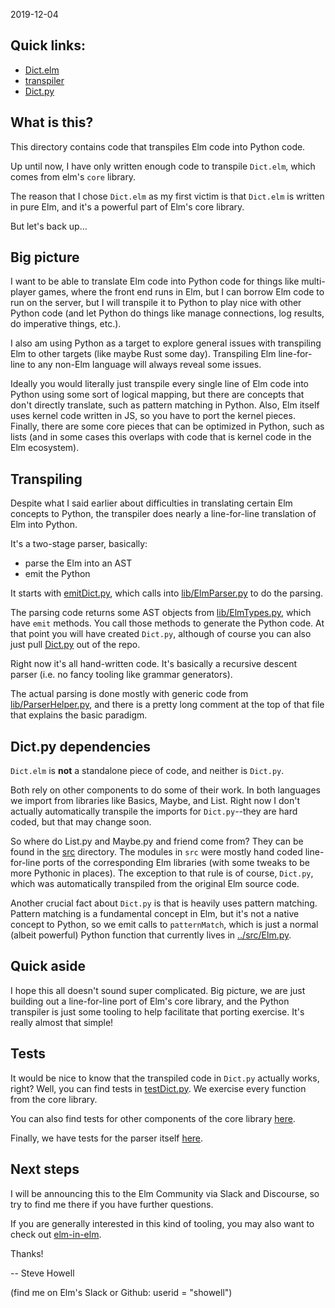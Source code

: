 2019-12-04

## Quick links:

- [Dict.elm](https://github.com/showell/elm-py/blob/master/parser/elm/Dict.elm)
- [transpiler](https://github.com/showell/elm-py/blob/master/parser/emitDictPy.py)
- [Dict.py](https://github.com/showell/elm-py/blob/master/src/Dict.py)


## What is this?

This directory contains code that transpiles Elm code into
Python code.

Up until now, I have only written enough code to transpile
`Dict.elm`, which comes from elm's `core` library.

The reason that I chose `Dict.elm` as my first victim is that
`Dict.elm` is written in pure Elm, and it's a powerful part
of Elm's core library.

But let's back up...

## Big picture

I want to be able to translate Elm code into Python code
for things like multi-player games, where the front end
runs in Elm, but I can borrow Elm code to run on the server,
but I will transpile it to Python to play nice with other
Python code (and let Python do things like manage connections,
log results, do imperative things, etc.).

I also am using Python as a target to explore general issues
with transpiling Elm to other targets (like maybe Rust some
day).  Transpiling Elm line-for-line to any non-Elm language
will always reveal some issues.

Ideally you would literally just transpile every single line of
Elm code into Python using some sort of logical mapping, but there
are concepts that don't directly translate, such as pattern
matching in Python.  Also, Elm itself uses kernel code written
in JS, so you have to port the kernel pieces.  Finally, there
are some core pieces that can be optimized in Python, such as
lists (and in some cases this overlaps with code that is kernel
code in the Elm ecosystem).

## Transpiling

Despite what I said earlier about difficulties in translating
certain Elm concepts to Python, the transpiler does nearly
a line-for-line translation of Elm into Python.

It's a two-stage parser, basically:

- parse the Elm into an AST
- emit the Python

It starts with [emitDict.py](https://github.com/showell/elm-py/blob/master/parser/emitDictPy.py), which calls into [lib/ElmParser.py](https://github.com/showell/elm-py/blob/master/parser/lib/ElmParser.py) to do the parsing.

The parsing code returns some AST objects from [lib/ElmTypes.py](https://github.com/showell/elm-py/blob/master/parser/lib/ElmTypes.py), which have `emit` methods.
You call those methods to generate the Python code.  At that point you
will have created `Dict.py`, although of course you can also just pull
[Dict.py](https://github.com/showell/elm-py/blob/master/src/Dict.py) out of
the repo.

Right now it's all hand-written code.  It's basically a recursive descent
parser (i.e. no fancy tooling like grammar generators).

The actual parsing is done mostly with generic code from
[lib/ParserHelper.py](https://github.com/showell/elm-py/blob/master/parser/lib/ParseHelper.py), and there is a pretty long comment at the top of that file that
explains the basic paradigm.

## Dict.py dependencies

`Dict.elm` is **not** a standalone piece of code, and neither is `Dict.py`.

Both rely on other components to do some of their work.  In both languages
we import from libraries like Basics, Maybe, and List.  Right now I don't actually
automatically transpile the imports for `Dict.py`--they are hard coded, but that
may change soon.

So where do List.py and Maybe.py and friend come from?  They can be found in
the [src](https://github.com/showell/elm-py/tree/master/src) directory.  The
modules in `src` were mostly hand coded line-for-line ports of the
corresponding Elm libraries (with some tweaks to be more Pythonic in places).
The exception to that rule is of course, `Dict.py`, which was automatically
transpiled from the original Elm source code.

Another crucial fact about `Dict.py` is that is heavily uses pattern matching.
Pattern matching is a fundamental concept in Elm, but it's not a native concept
to Python, so we emit calls to `patternMatch`, which is just a normal (albeit
powerful) Python function that currently lives
in [../src/Elm.py](https://github.com/showell/elm-py/blob/master/src/Elm.py).

## Quick aside

I hope this all doesn't sound super complicated.  Big picture, we are
just building out a line-for-line port of Elm's core library, and the
Python transpiler is just some tooling to help facilitate that porting
exercise. It's really almost that simple!

## Tests

It would be nice to know that the transpiled code in `Dict.py` actually
works, right?  Well, you can find tests in
[testDict.py](https://github.com/showell/elm-py/blob/master/tests/testDict.py).
We exercise every function from the core library.

You can also find tests for other components of the core library
[here](https://github.com/showell/elm-py/tree/master/tests).

Finally, we have tests for the parser itself
[here](https://github.com/showell/elm-py/tree/master/parser/tests).

## Next steps

I will be announcing this to the Elm Community via Slack and Discourse,
so try to find me there if you have further questions.

If you are generally interested in this kind of tooling, you may also
want to check out [elm-in-elm](https://github.com/elm-in-elm/compiler#contributing).

Thanks!

-- Steve Howell

(find me on Elm's Slack or Github: userid = "showell")
